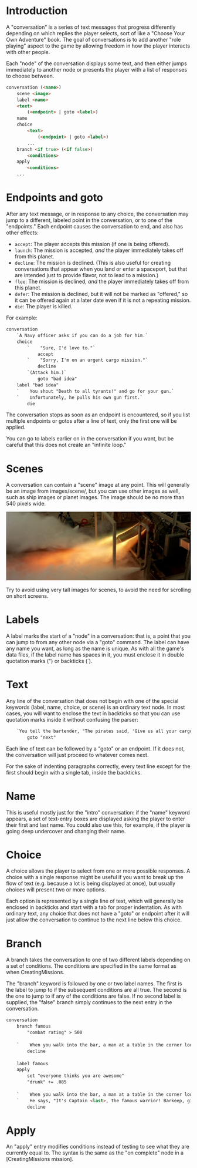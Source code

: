 # Introduction #

A "conversation" is a series of text messages that progress differently depending on which replies the player selects, sort of like a "Choose Your Own Adventure" book. The goal of conversations is to add another "role playing" aspect to the game by allowing freedom in how the player interacts with other people.

Each "node" of the conversation displays some text, and then either jumps immediately to another node or presents the player with a list of responses to choose between.

```html
conversation (<name>)
    scene <image>
    label <name>
    <text>
        (<endpoint> | goto <label>)
    name
    choice
        <text>
            (<endpoint> | goto <label>)
        ...
    branch <if true> (<if false>)
        <conditions>
    apply
        <conditions>
    ...
```

# Endpoints and goto #

After any text message, or in response to any choice, the conversation may jump to a different, labeled point in the conversation, or to one of the "endpoints." Each endpoint causes the conversation to end, and also has other effects:

* `accept`: The player accepts this mission (if one is being offered).
* `launch`: The mission is accepted, _and_ the player immediately takes off from this planet.
* `decline`: The mission is declined. (This is also useful for creating conversations that appear when you land or enter a spaceport, but that are intended just to provide flavor, not to lead to a mission.)
* `flee`: The mission is declined, _and_ the player immediately takes off from this planet.
* `defer`: The mission is declined, but it will not be marked as "offered," so it can be offered again at a later date even if it is not a repeating mission.
* `die`: The player is killed.

For example:

```html
conversation
    `A Navy officer asks if you can do a job for him.`
    choice
        `    "Sure, I'd love to."`
            accept
        `    "Sorry, I'm on an urgent cargo mission."`
            decline
        `(Attack him.)`
            goto "bad idea"
    label "bad idea"
    `    You shout "Death to all tyrants!" and go for your gun.`
    `    Unfortunately, he pulls his own gun first.`
        die
```

The conversation stops as soon as an endpoint is encountered, so if you list multiple endpoints or gotos after a line of text, only the first one will be applied.

You can go to labels earlier on in the conversation if you want, but be careful that this does not create an "infinite loop."

# Scenes #

A conversation can contain a "scene" image at any point. This will generally be an image from images/scene/, but you can use other images as well, such as ship images or planet images. The image should be no more than 540 pixels wide.

![](https://raw.githubusercontent.com/endless-sky/endless-sky/master/images/scene/engine.jpg)

Try to avoid using very tall images for scenes, to avoid the need for scrolling on short screens.

# Labels #

A label marks the start of a "node" in a conversation: that is, a point that you can jump to from any other node via a "goto" command. The label can have any name you want, as long as the name is unique. As with all the game's data files, if the label name has spaces in it, you must enclose it in double quotation marks (") or backticks (`).

# Text #

Any line of the conversation that does not begin with one of the special keywords (label, name, choice, or scene) is an ordinary text node. In most cases, you will want to enclose the text in backticks so that you can use quotation marks inside it without confusing the parser:

```html
    `You tell the bartender, "The pirates said, 'Give us all your cargo!'"`
        goto "next"
```

Each line of text can be followed by a "goto" or an endpoint. If it does not, the conversation will just proceed to whatever comes next.

For the sake of indenting paragraphs correctly, every text line except for the first should begin with a single tab, inside the backticks.

# Name #

This is useful mostly just for the "intro" conversation: if the "name" keyword appears, a set of text-entry boxes are displayed asking the player to enter their first and last name. You could also use this, for example, if the player is going deep undercover and changing their name.

# Choice #

A choice allows the player to select from one or more possible responses. A choice with a single response might be useful if you want to break up the flow of text (e.g. because a lot is being displayed at once), but usually choices will present two or more options.

Each option is represented by a single line of text, which will generally be enclosed in backticks and start with a tab for proper indentation. As with ordinary text, any choice that does not have a "goto" or endpoint after it will just allow the conversation to continue to the next line below this choice.

# Branch #

A branch takes the conversation to one of two different labels depending on a set of conditions. The conditions are specified in the same format as when CreatingMissions.

The "branch" keyword is followed by one or two label names. The first is the label to jump to if the subsequent conditions are all true. The second is the one to jump to if any of the conditions are false. If no second label is supplied, the "false" branch simply continues to the next entry in the conversation.

```html
conversation
    branch famous
        "combat rating" > 500
    
    `    When you walk into the bar, a man at a table in the corner looks up, but does not recognize you.`
        decline
    
    label famous
    apply
        set "everyone thinks you are awesome"
        "drunk" += .085
    
    `    When you walk into the bar, a man at a table in the corner looks up and sees you.`
    `    He says, "It's Captain <last>, the famous warrior! Barkeep, give <first> a drink on my tab."`
        decline
```

# Apply #

An "apply" entry modifies conditions instead of testing to see what they are currently equal to. The syntax is the same as the "on complete" node in a [CreatingMissions mission].